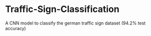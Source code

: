 # Traffic-Sign-Classification
A CNN model to classify the german traffic sign dataset (94.2% test accuracy)
